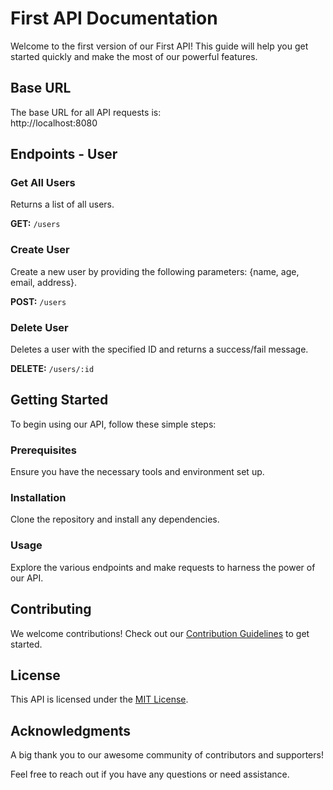 # First API Documentation

Welcome to the first version of our First API! This guide will help you get started quickly and make the most of our powerful features.

## Base URL

The base URL for all API requests is:
<br>
http://localhost:8080




## Endpoints - User

### Get All Users
Returns a list of all users.

**GET:** `/users`

### Create User
Create a new user by providing the following parameters: {name, age, email, address}.

**POST:** `/users`

### Delete User
Deletes a user with the specified ID and returns a success/fail message.

**DELETE:** `/users/:id`

## Getting Started

To begin using our API, follow these simple steps:

### Prerequisites

Ensure you have the necessary tools and environment set up.

### Installation

Clone the repository and install any dependencies.

### Usage

Explore the various endpoints and make requests to harness the power of our API.

## Contributing

We welcome contributions! Check out our [Contribution Guidelines](CONTRIBUTING.md) to get started.

## License

This API is licensed under the [MIT License](LICENSE).

## Acknowledgments

A big thank you to our awesome community of contributors and supporters!

Feel free to reach out if you have any questions or need assistance.

